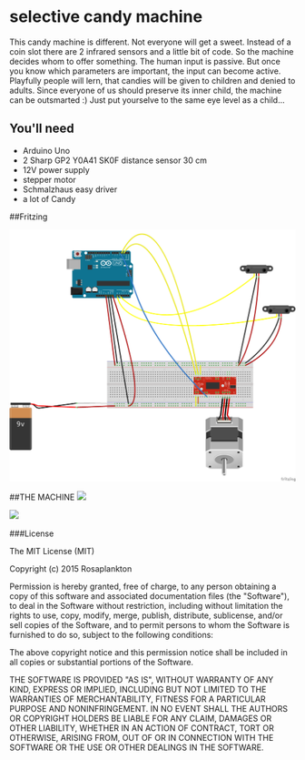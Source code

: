 # selective candy machine
This candy machine is different.
Not everyone will get a sweet.
Instead of a coin slot there are 2 infrared sensors and a little bit of code. So the machine decides whom to offer something.
The human input is passive. But once you know which parameters are important, the input can become active. Playfully people will lern, that candies will be given to children and denied to adults. 
Since everyone of us should preserve its inner child, the machine can be outsmarted :)
Just put yourselve to the same eye level as a child...


## You'll need
- Arduino Uno
- 2 Sharp GP2 Y0A41 SK0F distance sensor 30 cm
- 12V power supply
- stepper motor
- Schmalzhaus easy driver
- a lot of Candy

##Fritzing

![](images/fritzing_sketch.png)

##THE MACHINE
![](images/candy_machine.png)

![](images/sensor.png)






###License

The MIT License (MIT)

Copyright (c) 2015 Rosaplankton

Permission is hereby granted, free of charge, to any person obtaining a copy
of this software and associated documentation files (the "Software"), to deal
in the Software without restriction, including without limitation the rights
to use, copy, modify, merge, publish, distribute, sublicense, and/or sell
copies of the Software, and to permit persons to whom the Software is
furnished to do so, subject to the following conditions:

The above copyright notice and this permission notice shall be included in
all copies or substantial portions of the Software.

THE SOFTWARE IS PROVIDED "AS IS", WITHOUT WARRANTY OF ANY KIND, EXPRESS OR
IMPLIED, INCLUDING BUT NOT LIMITED TO THE WARRANTIES OF MERCHANTABILITY,
FITNESS FOR A PARTICULAR PURPOSE AND NONINFRINGEMENT. IN NO EVENT SHALL THE
AUTHORS OR COPYRIGHT HOLDERS BE LIABLE FOR ANY CLAIM, DAMAGES OR OTHER
LIABILITY, WHETHER IN AN ACTION OF CONTRACT, TORT OR OTHERWISE, ARISING FROM,
OUT OF OR IN CONNECTION WITH THE SOFTWARE OR THE USE OR OTHER DEALINGS IN
THE SOFTWARE.
